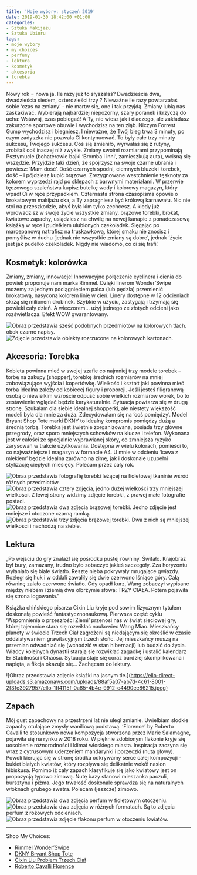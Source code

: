```yaml
---
title: 'Moje wybory: styczeń 2019'
date: 2019-01-30 18:42:00 +01:00
categories:
- Sztuka Makijażu
- Sztuka Ubioru
tags:
- moje wybory
- my choices
- perfumy
- lektura
- kosmetyk
- akcesoria
- torebka
---
```


Nowy rok = nowa ja. Ile razy już to słyszałaś? Dwadzieścia dwa, dwadzieścia siedem, czterdzieści trzy ? Nieważne ile razy powtarzałaś sobie ‘czas na zmiany’ - nie martw się, one i tak przyjdą. Zmiany lubią nas zaskakiwać. Wybierają najbardziej niepozorny, szary poranek i krzyczą do ucha: Wstawaj, czas pobiegać! A Ty, nie wiesz jak i dlaczego, ale zakładasz zakurzone sportowe obuwie i wychodzisz na ten ziąb. Niczym Forrest Gump wychodzisz i biegniesz. I nieważne, że Twój bieg trwa 3 minuty, po czym zadyszka nie pozwala Ci kontynuować. To były całe trzy minuty sukcesu, Twojego sukcesu. Coś się zmieniło, wyrwałaś się z rutyny, zrobiłaś coś inaczej niż zwykle. Zmiany swoimi rozmiarami przypominają Psztymucle (bohaterowie bajki ‘Bromba i inni’, zamieszkują auta), wcisną się wszędzie. Przyjdzie taki dzień, że spojrzysz na swoje czarne ubrania i powiesz: ‘Mam dość’. Dość czarnych spodni, ciemnych bluzek i torebek, dość – i pójdziesz kupić brązowe. Zrezygnowane westchnienie tęsknoty za kolorem wyprzedzi rajd po sklepach z barwnymi materiałami. W przerwie tęczowego szaleństwa kupisz butelkę wody i kolorowy magazyn, który wpadł Ci w ręce przypadkiem. Czternasta strona czasopisma opowie o brokatowym makijażu oka, a Ty zapragniesz być królową karnawału. Nic nie stoi na przeszkodzie, abyś była kim tylko zechcesz. A kiedy już wprowadzisz w swoje życie wszystkie zmiany, brązowe torebki, brokat, kwiatowe zapachy, usiądziesz na chwilę na nowej kanapie z ponadczasową książką w ręce i pudełkiem ulubionych czekoladek. Sięgając po marcepanową natrafisz na truskawkową, której smaku nie znosisz i pomyślisz w duchu ‘jednak nie wszystkie zmiany są dobre’, jednak ‘życie jest jak pudełko czekoladek. Nigdy nie wiadomo, co ci się trafi’.

## Kosmetyk: kolorówka

Zmiany, zmiany, innowacje! Innowacyjne połączenie eyelinera i cienia do powiek proponuje nam marka Rimmel. Dzięki linerom Wonder’Swipe możemy za jednym pociągnięciem palca (lub pędzla) przemienić brokatową, nasyconą kolorem linię w cień. Linery dostępne w 12 odcieniach skrzą się milionem drobinek. Szybkie w użyciu, zastygają i trzymają się powieki cały dzień. A wieczorem… użyj jednego ze złotych odcieni jako rozświetlacza. Efekt WOW gwarantowany.

![Obraz przedstawia sześć podobnych przedmiotów na kolorowych tłach. obok czarne napisy.](https://assets0.ello.co/uploads/asset/attachment/8967433/ello-optimized-f4e4009a.jpg)
![Zdjęcie przedstawia obiekty rozrzucone na kolorowych kartonach.](https://assets1.ello.co/uploads/asset/attachment/8967435/ello-optimized-ecc416d7.jpg)

## Akcesoria: Torebka

Kobieta powinna mieć w swojej szafie co najmniej trzy modele torebek – torbę na zakupy (shopper), torebkę średnich rozmiarów na mniej zobowiązujące wyjścia i kopertówkę. Wielkość i kształt jaki powinna mieć torba idealna zależy od kobiecej figury i proporcji. Jeśli jesteś filigranową osobą o niewielkim wzroście odpuść sobie wielkich rozmiarów worek, bo to zestawienie wglądać będzie karykaturalnie. Sytuacja powtarza się w drugą stronę. Szukałam dla siebie idealnej shopperki, ale niestety większość modeli była dla mnie za duża. Zdecydowałam się na ‘coś pomiędzy’. Model Bryant Shop Tote marki DKNY to idealny kompromis pomiędzy dużą a średnią torbą. Torebka jest świetnie zorganizowana, posiada trzy główne przegrody, oraz sporo mniejszych schowków na klucze i telefon. Wykonana jest w całości ze specjalnie wyprawianej skóry, co zmniejsza ryzyko zarysowań w trakcie użytkowania. Dostępna w wielu kolorach, pomieści to, co najważniejsze i magazyn w formacie A4. U mnie w odcieniu ‘kawa z mlekiem’ będzie idealna zarówno na zimę, jak i doskonale uzupełni stylizację ciepłych miesięcy. Polecam przez cały rok. 

![Obraz przedstawia fotografię torebki leżącej na fioletowej tkaninie wśród różnych przedmiotów.](https://assets2.ello.co/uploads/asset/attachment/8967442/ello-optimized-14e768cf.jpg)
![Obraz przedstawia cztery zdjęcia, jedno dużej wielkości trzy mniejszej wielkości. Z lewej strony widzimy zdjęcie torebki, z prawej małe fotografie postaci.](https://assets0.ello.co/uploads/asset/attachment/8967444/ello-optimized-2215ed6a.jpg)
![Obraz przedstawia dwa zdjęcia brązowej torebki. Jedno zdjęcie jest mniejsze i otoczone czarną ramką.](https://assets1.ello.co/uploads/asset/attachment/8967446/ello-optimized-c2c714f0.jpg)
![Obraz przedstawia trzy zdjęcia brązowej torebki. Dwa z nich są mniejszej wielkości i nachodzą na siebie.](https://assets0.ello.co/uploads/asset/attachment/8967449/ello-optimized-900d5547.jpg)

## Lektura

„Po wejściu do gry znalazł się pośrodku pustej równiny. Świtało. Krajobraz był bury, zamazany, trudno było zobaczyć jakieś szczegóły. Zza horyzontu wyłaniało się białe światło. Resztę nieba pokrywały mrugające gwiazdy. Rozległ się huk i w oddali zawaliły się dwie czerwono lśniące góry. Całą równinę zalało czerwone światło. Gdy opadł kurz, Wang zobaczył wypisane między niebem i ziemią dwa olbrzymie słowa: TRZY CIAŁA. Potem pojawiła się strona logowania.”

Książka chińskiego pisarza Cixin Liu kryje pod sowim fizycznym tytułem doskonałą powieść fantastycznonaukową. Pierwsza część cyklu ‘Wspomnienia o przeszłości Ziemi’ przenosi nas w świat sieciowej gry, której tajemnice stara się rozwikłać naukowiec Wang Miao. Mieszkańcy planety w świecie Trzech Ciał zagrożeni są niedającym się określić w czasie oddziaływaniem grawitacyjnym trzech słońc. Jej mieszkańcy muszą na przemian odwadniać się (wchodzić w stan hibernacji) lub budzić do życia. Władcy kolejnych dynastii starają się rozwikłać zagadkę i ustalić kalendarz Er Stabilności i Chaosu. Sytuacja staje się coraz bardziej skomplikowana i napięta, a fikcja okazuje się…
Zachęcam do lektury. 

![Obraz przedstawia zdjęcie książki na jasnym tle.](https://ello-direct-uploads.s3.amazonaws.com/uploads/88af5a07-ab7d-4c61-8001-2f31e3927957/ello-1ff4115f-0a85-4b4e-9912-c4490ee86215.jpeg}

## Zapach

Mój gust zapachowy na przestrzeni lat nie uległ zmianie. Uwielbiam słodkie zapachy otulające zmysły waniliową podstawą. ‘Florence’ by Roberto Cavalli to stosunkowo nowa kompozycja stworzona przez Marie Salamagne, pojawiła się na rynku w 2018 roku. W pięknie zdobionym flakonie kryje się uosobienie różnorodności i klimat włoskiego miasta. Inspiracja zaczyna się wraz z cytrusowym uderzeniem mandarynki i porzeczki (nuta głowy). Powoli kierując się w stronę środka odkrywamy serce całej kompozycji - bukiet białych kwiatów, który rozpływa się delikatnie wokół nasion hibiskusa. Pomimo iż cały zapach klasyfikuje się jako kwiatowy jest on propozycją typowo zimową. Nutę bazy stanowi mieszanka paczuli, bursztynu i piżma. Jego trwałość doskonale sprawdza się na naturalnych włóknach grubego swetra. Polecam (jeszcze) zimowo.

![Obraz przedstawia dwa zdjęcia perfum w fioletowym otoczeniu.](https://d324imu86q1bqn.cloudfront.net/uploads/asset/attachment/8967436/ello-optimized-1a9d906b.jpg)
![Obraz przedstawia dwa zdjęcia w różnych formatach. Są to zdjęcia perfum z różowych odcieniach.](https://ello-direct-uploads.s3.amazonaws.com/uploads/93630bfa-0106-42c9-8929-4f40ec27fdda/ello-598b8f14-0aec-49eb-b09a-78a840462ee1.jpeg)
![Obraz przedstawia zdjęcie flakonu perfum w otoczeniu kwiatów.](https://ello-direct-uploads.s3.amazonaws.com/uploads/d15829db-17e1-4849-8b11-942952533b78/ello-593e19e3-84c7-492e-aa17-73f8720cae8e.jpeg)


-------------

Shop My Choices:

* [Rimmel Wonder’Swipe](https://www.hebe.pl/produkty/eyeliner-1-7-ml-rimmel-wonder-swipe)
* [DKNY Bryant Shop Tote](https://www.eobuwie.com.pl/torebka-dkny-bryant-lg-shppr-tote-r74a3008-timber-green-tim.html)
* [Cixin Liu Problem Trzech Ciał](https://www.empik.com/wspomnienie-o-przeszlosci-ziemi-tom-1-problem-trzech-cial-liu-cixin,p1137808972,ksiazka-p) 
* [Roberto Cavalli Florence](https://www.hebe.pl/produkty/woda-perfumowana-damska-30-ml-roberto-cavalli-florence)